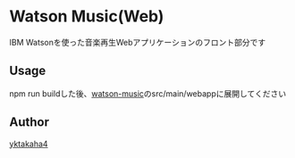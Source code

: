 Watson Music(Web)
====

IBM Watsonを使った音楽再生Webアプリケーションのフロント部分です

## Usage

npm run buildした後、[watson-music](https://github.com/yktakaha4/watson-music)のsrc/main/webappに展開してください

## Author

[yktakaha4](https://qiita.com/yktakaha4)
